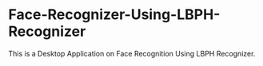 # Face-Recognizer-Using-LBPH-Recognizer

This is a Desktop Application on Face Recognition Using LBPH Recognizer.

